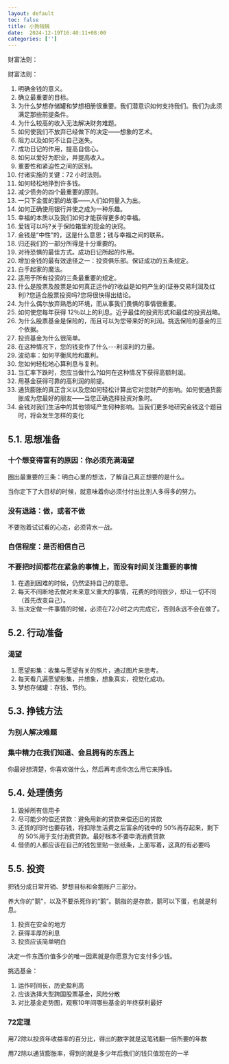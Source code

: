 ```yaml
---
layout: default
toc: false
title: 小狗钱钱
date:  2024-12-19T16:40:11+08:00
categories: ['']
---
```


财富法则：

<!--more-->
财富法则：

1.  明确金钱的意义。
2.  确立最重要的目标。
3.  为什么梦想存储罐和梦想相册很重要。我们潜意识如何支持我们。我们为此须满足那些前提条件。
4.  为什么较高的收入无法解决财务难题。
5.  如何使我们不放弃已经做下的决定——想象的艺术。
6.  阻力以及如何不让自己迷失。
7.  成功日记的作用，提高自信心。
8.  如何以爱好为职业，并提高收入。
9.  重要性和紧迫性之间的区别。
10.  付诸实施的关键：72 小时法则。
11.  如何轻松地挣到许多钱。
12.  减少债务的四个最重要的原则。
13.  一只下金蛋的鹅的故事——人们如何量入为出。
14.  如何正确使用银行并使之成为一种乐趣。
15.  幸福的本质以及我们如何才能获得更多的幸福。
16.  爱钱可以吗?关于保险箱里的现金的诀窍。
17.  金钱是“中性”的，这是什么意思；钱与幸福之间的联系。
18.  归还我们的一部分所得是十分重要的。
19.  对待恐惧的最佳方式。成功日记所起的作用。
20.  增加金钱的最有效途径之一：投资俱乐部。保证成功的五条规定。
21.  白手起家的魔法。
22.  适用于所有投资的三条最重要的规定。
23.  什么是股票及股票是如何真正运作的?收益是如何产生的(证券交易利润及红利)?您适合股票投资吗?您将很快得出结论。
24.  为什么偶尔放弃熟悉的环境，而从事我们畏惧的事情很重要。
25.  如何使您每年获得 12％以上的利息。近乎最佳的投资形式和最佳的投资战略。
26.  为什么股票基金是保险的，而且可以为您带来好的利润。挑选保险的基金的三个依据。
27.  投资基金为什么很简单。
28.  在这种情况下，您的钱变作了什么---利滚利的力量。
29.  波动率：如何平衡风险和赢利。
30.  您如何轻松地心算利息与复利。
31.  当汇率下跌时，您应当做什么?如何在这种情况下获得高额利润。
32.  用基金获得可靠的高利润的前提。
33.  通货膨胀的真正含义以及您如何轻松计算出它对您财产的影响。如何使通货膨胀成为您最好的朋友——当您正确选择投资对象时。
34.  金钱对我们生活中的其他领域产生何种影响。当我们更多地研究金钱这个题目时，将会发生怎样的变化

## 5.1. 思想准备

### 十个想变得富有的原因：你必须充满渴望

圈出最重要的三条：明白心里的想法，了解自己真正想要的是什么。

当你定下了大目标的时候，就意味着你必须付付出比别人多得多的努力。

### 没有退路：做，或者不做

不要抱着试试看的心态，必须背水一战。

### 自信程度：是否相信自己

### 不要把时间都花在紧急的事情上，而没有时间关注重要的事情

1.  在遇到困难的时候，仍然坚持自己的意愿。
2.  每天不间断地去做对未来意义重大的事情，花费的时间很少，却让一切不同（首先改变自己）。
3.  当决定做一件事情的时候，必须在72小时之内完成它，否则永远不会在做了。

## 5.2. 行动准备

### 渴望

1.  愿望影集：收集与愿望有关的照片，通过图片来思考。
2.  每天看几遍愿望影集，并想象，想象真实，视觉化成功。
3.  梦想存储罐：存钱、节约。

## 5.3. 挣钱方法

### 为别人解决难题

### 集中精力在我们知道、会且拥有的东西上

你最好想清楚，你喜欢做什么，然后再考虑你怎么用它来挣钱。

## 5.4. 处理债务

1.  毁掉所有信用卡
2.  尽可能少的偿还贷款：避免用新的贷款来偿还旧的贷款
3.  还贷的同时也要存钱，将扣除生活费之后富余的钱中的 50%再存起来，剩下的 50%用于支付消费贷款。最好根本不要申清消费贷款
4.  借债的人都应该在自己的钱包里贴一张纸条，上面写着，这真的有必要吗

## 5.5. 投资

把钱分成日常开销、梦想目标和金鹅账户三部分。

养大你的"鹅"，以及不要杀死你的“鹅”。鹅指的是存款，鹅可以下蛋，也就是利息。

1.  投资在安全的地方
2.  获得丰厚的利息
3.  投资应该简单明白

决定一件东西价值多少的唯一因素就是你愿意为它支付多少钱。

挑选基金：

1.  运作时间长，历史盈利高
2.  应该选择大型跨国股票基金，风险分散
3.  对比基金走势图，观察10年间哪些基金的年终获利最好

### 72定理

用72除以投资年收益率的百分比，得出的数字就是这笔钱翻一倍所要的年数

用72除以通货膨胀率，得到的就是多少年后我们的钱只值现在的一半